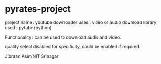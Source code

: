 # pyrates-project

project name : youtube downloader
uses : video or audio download
library used : pytube (python)


Functionality : can  be used to download audio and video.

quality select disabled for specificity, could be enabled if required.


Jibraan Asim
NIT Srinagar
